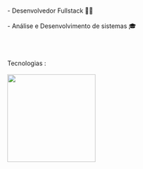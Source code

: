 
</h1>
<!-- <p align="center"> ⚡</p> -->
<p align="center">
  <a href="#" target="_blank"><img alt="" src="https://img.shields.io/badge/Portfolio-000?logo=vercel&logoColor=yellow&style=for-the-badge" style="vertical-align:center" /></a>
</p>


<p align="left" display="block">
  - Desenvolvedor Fullstack 🧑‍💻<br/><br/>
  - Análise e Desenvolvimento de sistemas 🎓
</p><br/><br/>



<p align="left">
  Tecnologias :<br/><br/>
  <a href="https://skillicons.dev">
    <img width='200' src="https://skillicons.dev/icons?i=js,react,java" />
  </a>
</p>






